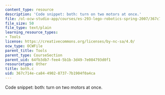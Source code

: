 ```yaml
---
content_type: resource
description: 'Code snippet: both: turn on two motors at once.'
file: /ol-ocw-studio-app/courses/es-293-lego-robotics-spring-2007/367c714eca84490287377b1904f0a4ca_both.c
file_size: 50
file_type: text/plain
learning_resource_types:
- Tools
license: https://creativecommons.org/licenses/by-nc-sa/4.0/
ocw_type: OCWFile
parent_title: Tools
parent_type: CourseSection
parent_uid: 64fb3db7-fee4-5b1b-3d49-7e084793d0f1
resourcetype: Other
title: both.c
uid: 367c714e-ca84-4902-8737-7b1904f0a4ca
---
```

Code snippet: both: turn on two motors at once.